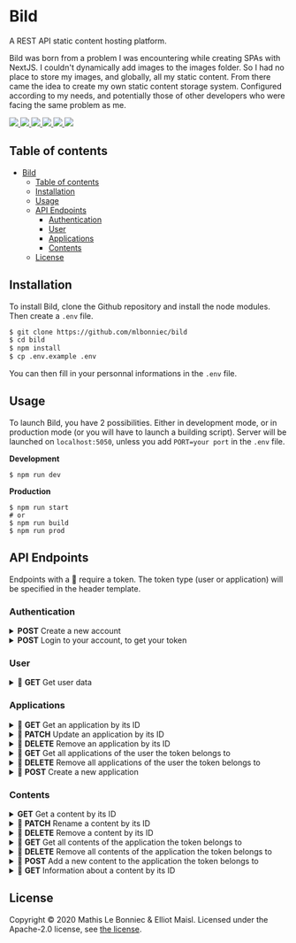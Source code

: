 # Bild

A REST API static content hosting platform.

Bild was born from a problem I was encountering while creating SPAs with NextJS.
I couldn't dynamically add images to the images folder. So I had no place to store
my images, and globally, all my static content. From there came the idea to create
my own static content storage system. Configured according to my needs, and potentially
those of other developers who were facing the same problem as me.

<a href="./LICENSE" alt="Contributors">
    <img src="https://img.shields.io/badge/License-Apache-green" />
</a>
<a href="https://github.com/mlbonniec/bild/commit/master" alt="Commits">
    <img src="https://img.shields.io/github/commit-activity/m/mlbonniec/bild" />
</a>
<a href="https://github.com/mlbonniec/bild/commit/master" alt="Last commit">
    <img src="https://img.shields.io/github/last-commit/mlbonniec/bild/master" />
</a>
<a href="https://github.com/mlbonniec/bild/graphs/contributors" alt="Contributors">
    <img src="https://img.shields.io/github/contributors/mlbonniec/bild" />
</a>
<a href="https://github.com/mlbonniec/bild/issues" alt="Issues">
    <img src="https://img.shields.io/github/issues-raw/mlbonniec/bild" />
</a>
<a href="https://github.com/mlbonniec/bild" alt="Github stars">
    <img src="https://img.shields.io/github/stars/mlbonniec/bild?style=social" />
</a>

## Table of contents

- [Bild](#bild)
  - [Table of contents](#table-of-contents)
  - [Installation](#installation)
  - [Usage](#usage)
  - [API Endpoints](#api-endpoints)
    - [Authentication](#authentication)
    - [User](#user)
    - [Applications](#applications)
    - [Contents](#contents)
  - [License](#license)

## Installation

To install Bild, clone the Github repository and install the node modules. Then create a `.env` file.

```bash
$ git clone https://github.com/mlbonniec/bild
$ cd bild
$ npm install
$ cp .env.example .env
```

You can then fill in your personnal informations in the `.env` file.

## Usage

To launch Bild, you have 2 possibilities. Either in development mode, or in production mode (or you will have to launch a building script).
Server will be launched on `localhost:5050`, unless you add `PORT=your port` in the `.env` file.

**Development**
```
$ npm run dev
```

**Production**
```
$ npm run start
# or
$ npm run build
$ npm run prod
```


## API Endpoints

Endpoints with a 🔐 require a token.
The token type (user or application) will be specified in the header template.

### Authentication

<details>
<summary><b>POST</b> Create a new account</summary>

<br />

**Endpoint:** `/auth/register`\
**Body:**
```json
{
  "email": "john@doe.com",
  "name": "John Doe",
  "password": "johndoe123"
}
```
**Response:** `200 OK`
```json
{
  "message": "Successfully Registered",
  "user": {
    "email": "john@doe.com",
    "userId": "rUgEEJbVuU",
    "name": "John Doe",
  }
}
```
</details>

<details>
<summary><b>POST</b> Login to your account, to get your token</summary>

<br />

**Endpoint:** `/auth/login`\
**Body:**
```json
{
  "email": "john@doe.com",
  "password": "johndoe123"
}
```
**Response:** `200 OK`
```json
{
  "message": "Successfully Logged In",
  "user": {
    "userId": "eQ1AkSZ7Zm",
    "email": "john@doe.com",
    "name": "John Doe",
    "token": "XXXXXXXXXXXXXXXXXXXXXXXXXXXXXXXXXXXXXXXXXXXXXXXXXXXXXXXXXXXXXXX.XXXXXXXXXX"
  }
}
```
</details>

### User

<details>
<summary>🔐 <b>GET</b> Get user data</summary>

<br />

**Endpoint:** `/user`\
**Header:**
```
Authorization: 'Bearer user_token'
```
**Body:** *none*\
**Response:** `200 OK`
```json
{
  "message": "Successfully Retrieved User Data",
  "user": {
    "userId": "eQ1AkSZ7Zm",
    "email": "john@doe.com",
    "name": "John Doe"
  }
}
```
</details>

### Applications

<details>
<summary>🔐 <b>GET</b> Get an application by its ID</summary>

<br />

**Endpoint:** `/api/v1/applications/:id`\
**Header:**
```
Authorization: 'Bearer user_token'
```
**Body:** *none*\
**Response:** `200 OK`
```json
{
  "message": "Successfully Retrieved Application",
  "application": {
    "applicationId": "Qj7LG74sPX",
    "website": "exapl.com",
    "description": "This is an app.",
    "owner": "eQ1AkSZ7Zm",
    "name": "My app",
    "token": "XXXXXXXXXXXXXXXXXXXXXXXXXXXXXXXXXXXXXXXXXXXXXXXXXXXXXXXXXXXXXXX.XXXXXXXXXX"
  }
}
```
</details>

<details>
<summary>🔐 <b>PATCH</b> Update an application by its ID</summary>

<br />

**Endpoint:** `/api/v1/applications/:id`\
**Header:**
```
Authorization: 'Bearer user_token'
```
**Body:**
```json
{
  "name": "string (or omit this field)",
  "website": "string (or omit this field)",
  "description": "string (or omit this field)",
  "resetToken": "true (or omit this field)"
}
```
**Response:** `200 OK`
```json
{
  "message": "Successfully Updated Application",
  "application": {
    "name": "new name (or not set if name not updated)",
    "website": "new website (or not set if website not updated)",
    "description": "new description (or not set if description not updated)",
    "token": "new token (or not set if token not updated)"
  }
}
```

ℹ️ If you set `resetToken` to `true`, the token will be regenerated.
ℹ️ Only the changed fields will be returned, with their new values.
</details>

<details>
<summary>🔐 <b>DELETE</b> Remove an application by its ID</summary>

<br />

**Endpoint:** `/api/v1/applications/:id`\
**Header:**
```
Authorization: 'Bearer user_token'
```
**Body:** *none*\
**Response:** `200 OK`
```json
{
  "message": "Successfully Removed Application"
}
```
</details>

<details>
<summary>🔐 <b>GET</b> Get all applications of the user the token belongs to</summary>

<br />

**Endpoint:** `/api/v1/applications`\
**Header:**
```
Authorization: 'Bearer user_token'
```
**Body:** *none*\
**Response:** `200 OK`
```json
{
  "message": "Successfully Retrieved Applications",
  "applications": [{
    "applicationId": "Qj7LG74sPX",
    "website": "example.com",
    "description": "This is an app.",
    "owner": "eQ1AkSZ7Zm",
    "name": "My app",
    "token": "XXXXXXXXXXXXXXXXXXXXXXXXXXXXXXXXXXXXXXXXXXXXXXXXXXXXXXXXXXXXXXX.XXXXXXXXXX"
  }]
}
```
</details>

<details>
<summary>🔐 <b>DELETE</b> Remove all applications of the user the token belongs to</summary>

<br />

**Endpoint:** `/api/v1/applications`\
**Header:**
```
Authorization: 'Bearer user_token'
```
**Body:** *none*\
**Response:** `200 OK`
```json
{
  "message": "Successfully Removed Applications"
}
```
</details>

<details>
<summary>🔐 <b>POST</b> Create a new application</summary>

<br />

**Endpoint:** `/api/v1/applications`\
**Header:**
```
Authorization: 'Bearer user_token'
```
**Body:**
```json
{
	"name": "My App",
	"website": "example.com",
	"description": "This is an application."
}
```
**Response:** `200 OK`
```json
{
  "message": "Successfully Added Application",
  "application": {
    "website": "example.com",
    "description": "This is an application.",
    "owner": "eQ1AkSZ7Zm",
    "name": "My app",
    "applicationId": "SQdbvoxH1y",
    "token": "XXXXXXXXXXXXXXXXXXXXXXXXXXXXXXXXXXXXXXXXXXXXXXXXXXXXXXXXXXXXXXX.XXXXXXXXXX"
  }
}
```
</details>

### Contents

<details>
<summary><b>GET</b> Get a content by its ID</summary>

<br />

**Endpoint:** `/api/v1/contents/:id?query-parameters`\
**Body:** *none*\
**Parameters:**\
*You can use these query parameters if you're getting an image to apply some filters to it*
- `blur`: Set to an integer to apply a blur. The integer must be between 0 and 10.000.
- `contrast`: Set to a number to apply a contrast filter. The number must be between -1 and 1.
- `greyscale`: Set to `"true"` if you want to greyscale the image.
- `opacity`: Set to a number to apply a contrast filter. The number must be between 0 and 1.
- `opaque`: Set to `"true"` if you want to make the image opaque.
- `sepia`: Set to `"true"` if you want to apply a sepia filter to the image.
- `pixelate`: Set to an integer to pixelate the image. The integer must be between 0 and 10.000.
- `height`: Set to an integer to define the height of the image. You can't set an integer greater than the actual height.
- `width`: Set to an integer to define the width of the image. You can't set an integer greater than the actual width.
- `rotate`: Set to an integer to define the rotation of the image. The integer must be between -360 and 360.
- `mirror` Set to `"vertical"` to make the image vertically mirrored. Set to `"horizontal"` to make the image horizontally mirrored. Set to `"both"` to make the image vertically and horizontally mirrored.\
**Response:** `200 OK`
The content

ℹ️ There is also a shortcut for this route, which is not subject to versionning: `/contents/:id`.
ℹ️ All query parameters are optional, and only usable for images. If none are set, the raw image will be returned
ℹ️ If you set only the height *or* the width, the image will be scaled accordingly to keep its ratio.
</details>

<details>
<summary>🔐 <b>PATCH</b> Rename a content by its ID</summary>

<br />

**Endpoint:** `/api/v1/contents/:id`\
**Header:**
```
Authorization: 'Bearer application_token'
```
**Body:**
```json
{
  "renameTo": "string"
}
```
**Response:** `200 OK`
```json
{
  "message": "Successfully Renamed Content"
}
```
</details>

<details>
<summary>🔐 <b>DELETE</b> Remove a content by its ID</summary>

<br />

**Endpoint:** `/api/v1/contents/:id`\
**Header:**
```
Authorization: 'Bearer application_token'
```
**Body:** *none*\
**Response:** `200 OK`
```json
{
  "message": "Successfully Removed Content"
}
```
</details>

<details>
<summary>🔐 <b>GET</b> Get all contents of the application the token belongs to</summary>

<br />

**Endpoint:** `/api/v1/contents`\
**Header:**
```
Authorization: 'Bearer application_token'
```
**Body:** *none*\
**Response:** `200 OK`
```json
{
  "message": "Successfully Retrieved Contents",
  "contents": [{
    "contentId": "rUgEEJbVuU",
    "application": "SQdbvoxH1y",
    "originalName": "mountain.jpg",
    "savedName": "rUgEEJbVuU.jpg"
  }]
}
```
</details>

<details>
<summary>🔐 <b>DELETE</b> Remove all contents of the application the token belongs to</summary>

<br />

**Endpoint:** `/api/v1/contents`\
**Header:**
```
Authorization: 'Bearer application_token'
```
**Body:** *none*\
**Response:** `200 OK`
```json
{
  "message": "Successfully Removed Contents"
}
```
</details>

<details>
<summary>🔐 <b>POST</b> Add a new content to the application the token belongs to</summary>

<br />

**Endpoint:** `/api/v1/contents`\
**Header:**
```
Authorization: 'Bearer application_token'
```
**Body:**
(Multipart-Form)
```yaml
content: <image|video|audio>
```
**Response:** `200 OK`
```json
{
  "message": "Successfully Added Content",
  "content": {
    "contentId": "8yPlnPtURc",
    "application": "SQdbvoxH1y",
    "originalName": "montain.jpg",
    "savedName": "8yPlnPtURc.jpg"
  }
}
```
</details>

<details>
<summary>🔐 <b>GET</b> Information about a content by its ID</summary>

<br />

**Endpoint:** `/api/v1/contents/:id/information`\
**Header:**
```
Authorization: 'Bearer application_token'
```
**Body:** *none*\
**Response:** `200 OK`
```json
{
  "message": "Successfully Retrieved Content Information",
  "information": {
    "mimeType": "mime/type",
    "size": 100000,
    "creation": 1612909764769,
    "lastUpdate": 1612909764769,
    "application": "XwRu0ZBinu",
    "originalName": "mountain.png",
    "savedName": "QJ9JaWuGXC.png",
    "contentId": "QJ9JaWuGXC"
  }
}
```

ℹ️ The size is in bytes.
ℹ️ The timestamps are in milliseconds.
</details>


## License

Copyright © 2020 Mathis Le Bonniec & Elliot Maisl. Licensed under the Apache-2.0 license, see [the license](./LICENSE).
